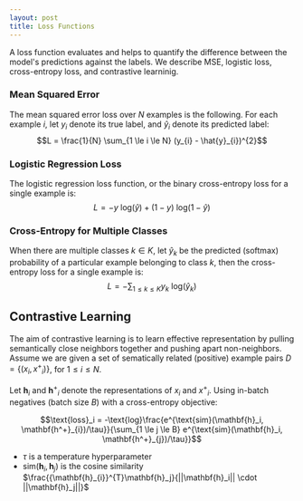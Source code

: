 ```yaml
---
layout: post
title: Loss Functions
---
```


A loss function evaluates and helps to quantify the difference between the model's predictions against the labels. We describe MSE, logistic loss, cross-entropy loss, and contrastive learninig.

### Mean Squared Error
The mean squared error loss over $N$ examples is the following. For each example $i$, let $y_i$ denote its true label, and $\hat{y}_{i}$ denote its predicted label:
$$L = \frac{1}{N} \sum_{1 \le i \le N} (y_{i} - \hat{y}_{i})^{2}$$

### Logistic Regression Loss
The logistic regression loss function, or the binary cross-entropy loss for a single example is:
$$L = - y \text{ log}(\hat{y}) + (1 - y) \text{ log}(1 - \hat{y})$$

### Cross-Entropy for Multiple Classes
When there are multiple classes $k \in K$, let $\hat{y}_{k}$ be the predicted (softmax) probability of a particular example belonging to class $k$, then the cross-entropy loss for a single example is:
$$L = - \sum_{1 \le k \le K} y_{k} \text{ log}(\hat{y}_{k})$$

## Contrastive Learning

The aim of contrastive learning is to learn effective representation by pulling semantically close neighbors together and pushing apart non-neighbors. Assume we are given a set of sematically related (positive) example pairs $D = \{(x_i, {x^+}_{i})\}$, for $1 \le i \le N$. 

Let $\mathbf{h}_i$ and ${\mathbf{h}^+}_{i}$ denote the representations of $x_i$ and ${x^+}_{i}$. Using in-batch negatives (batch size $B$) with a cross-entropy objective: 

$$\text{loss}_i = -\text{log}\frac{e^{\text{sim}(\mathbf{h}_i, \mathbf{h^+}_{i})/\tau}}{\sum_{1 \le j \le B} e^{\text{sim}(\mathbf{h}_i, \mathbf{h^+}_{j})/\tau}}$$

* $\tau$ is a temperature hyperparameter
* $\text{sim}(\mathbf{h}_i, \mathbf{h}_j)$ is the cosine similarity $\frac{{\mathbf{h}_{i}}^{T}\mathbf{h}_j}{||\mathbf{h}_i|| \cdot ||\mathbf{h}_j||}$

